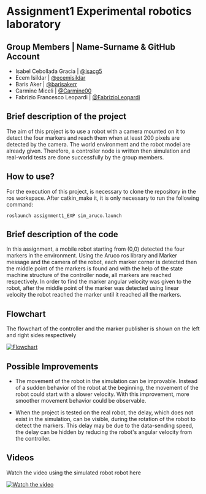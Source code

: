 # Assignment1 Experimental robotics laboratory
## Group Members | Name-Surname & GitHub Account
* Isabel Cebollada Gracia | [@isacg5](https://github.com/isacg5)
* Ecem Isildar | [@ecemisildar](https://github.com/ecemisildar)
* Baris Aker | [@barisakerr](https://github.com/barisakerr)
* Carmine Miceli | [@Carmine00](https://github.com/Carmine00)
* Fabrizio Francesco Leopardi | [@FabrizioLeopardi](https://github.com/FabrizioLeopardi)

## Brief description of the project
The aim of this project is to use a robot with a camera mounted on it to detect the four markers and reach them when at least 200 pixels are detected by the camera. The world environment and the robot model are already given. Therefore, a controller node is written then simulation and real-world tests are done successfully by the group members.

## How to use?
For the execution of this project, is necessary to clone the repository in the ros workspace. After catkin_make it, it is only necessary to run the following command:
```console
roslaunch assignment1_EXP sim_aruco.launch
```

## Brief description of the code
In this assignment, a mobile robot starting from (0,0) detected the four markers in the environment. Using the Aruco ros library and Marker message and the camera of the robot, each marker corner is detected then the middle point of the markers is found and with the help of the state machine structure of the controller node, all markers are reached respectively. In order to find the marker angular velocity was given to the robot, after the middle point of the marker was detected using linear velocity the robot reached the marker until it reached all the markers.

## Flowchart
<p align="justify">
  The flowchart of the controller and the marker publisher is shown on the left and right sides respectively
</p>

[![Flowchart](https://github.com/isacg5/assignment1_EXP_rep/blob/main/resources/flowchart.png)](https://github.com/isacg5/assignment1_EXP_rep/blob/main/resources/flowchart.png)

## Possible Improvements 
* The movement of the robot in the simulation can be improvable. Instead of a sudden behavior of the robot at the beginning, the movement of the robot could start with a slower velocity. With this improvement, more smoother movement behavior could be observable.

* When the project is tested on the real robot, the delay, which does not exist in the simulation, can be visible, during the rotation of the robot to detect the markers. This delay may be due to the data-sending speed, the delay can be hidden by reducing the robot's angular velocity from the controller.

## Videos
<p align="justify">
  Watch the video using the simulated robot robot here
</p>

[![Watch the video](https://github.com/isacg5/assignment1_EXP_rep/blob/main/resources/sim_robot.png)](https://youtu.be/M5vqtRnRwP8)






